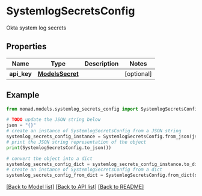 # SystemlogSecretsConfig

Okta system log secrets

## Properties

Name | Type | Description | Notes
------------ | ------------- | ------------- | -------------
**api_key** | [**ModelsSecret**](ModelsSecret.md) |  | [optional] 

## Example

```python
from monad.models.systemlog_secrets_config import SystemlogSecretsConfig

# TODO update the JSON string below
json = "{}"
# create an instance of SystemlogSecretsConfig from a JSON string
systemlog_secrets_config_instance = SystemlogSecretsConfig.from_json(json)
# print the JSON string representation of the object
print(SystemlogSecretsConfig.to_json())

# convert the object into a dict
systemlog_secrets_config_dict = systemlog_secrets_config_instance.to_dict()
# create an instance of SystemlogSecretsConfig from a dict
systemlog_secrets_config_from_dict = SystemlogSecretsConfig.from_dict(systemlog_secrets_config_dict)
```
[[Back to Model list]](../README.md#documentation-for-models) [[Back to API list]](../README.md#documentation-for-api-endpoints) [[Back to README]](../README.md)


